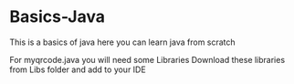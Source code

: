 # Basics-Java

This is a basics of java here you can learn java from scratch 

For myqrcode.java you will need some Libraries
Download these libraries from Libs folder and add to your IDE
